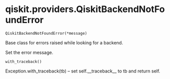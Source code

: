 # qiskit.providers.QiskitBackendNotFoundError



`QiskitBackendNotFoundError(*message)`

Base class for errors raised while looking for a backend.

Set the error message.



`with_traceback()`

Exception.with\_traceback(tb) – set self.\_\_traceback\_\_ to tb and return self.
